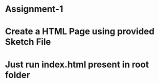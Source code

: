 # Assignment-1
# Create a HTML Page using provided Sketch File
# Just run index.html present in root folder

